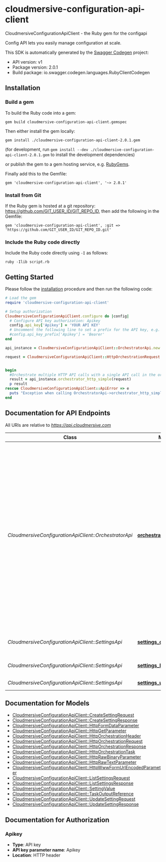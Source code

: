 # cloudmersive-configuration-api-client

CloudmersiveConfigurationApiClient - the Ruby gem for the configapi

Config API lets you easily manage configuration at scale.

This SDK is automatically generated by the [Swagger Codegen](https://github.com/swagger-api/swagger-codegen) project:

- API version: v1
- Package version: 2.0.1
- Build package: io.swagger.codegen.languages.RubyClientCodegen

## Installation

### Build a gem

To build the Ruby code into a gem:

```shell
gem build cloudmersive-configuration-api-client.gemspec
```

Then either install the gem locally:

```shell
gem install ./cloudmersive-configuration-api-client-2.0.1.gem
```
(for development, run `gem install --dev ./cloudmersive-configuration-api-client-2.0.1.gem` to install the development dependencies)

or publish the gem to a gem hosting service, e.g. [RubyGems](https://rubygems.org/).

Finally add this to the Gemfile:

    gem 'cloudmersive-configuration-api-client', '~> 2.0.1'

### Install from Git

If the Ruby gem is hosted at a git repository: https://github.com/GIT_USER_ID/GIT_REPO_ID, then add the following in the Gemfile:

    gem 'cloudmersive-configuration-api-client', :git => 'https://github.com/GIT_USER_ID/GIT_REPO_ID.git'

### Include the Ruby code directly

Include the Ruby code directly using `-I` as follows:

```shell
ruby -Ilib script.rb
```

## Getting Started

Please follow the [installation](#installation) procedure and then run the following code:
```ruby
# Load the gem
require 'cloudmersive-configuration-api-client'

# Setup authorization
CloudmersiveConfigurationApiClient.configure do |config|
  # Configure API key authorization: Apikey
  config.api_key['Apikey'] = 'YOUR API KEY'
  # Uncomment the following line to set a prefix for the API key, e.g. 'Bearer' (defaults to nil)
  #config.api_key_prefix['Apikey'] = 'Bearer'
end

api_instance = CloudmersiveConfigurationApiClient::OrchestratorApi.new

request = CloudmersiveConfigurationApiClient::HttpOrchestrationRequest.new # HttpOrchestrationRequest | 


begin
  #Orchestrate multiple HTTP API calls with a single API call in the order specified.  Call other Cloudmersive APIs or third party APIs.  For Cloudmersive APIs, the API Key will automatically propogate to the child calls without needing to be set explicitly.  Name each task and reference the output of a previous task in the inputs to a given task.
  result = api_instance.orchestrator_http_simple(request)
  p result
rescue CloudmersiveConfigurationApiClient::ApiError => e
  puts "Exception when calling OrchestratorApi->orchestrator_http_simple: #{e}"
end

```

## Documentation for API Endpoints

All URIs are relative to *https://api.cloudmersive.com*

Class | Method | HTTP request | Description
------------ | ------------- | ------------- | -------------
*CloudmersiveConfigurationApiClient::OrchestratorApi* | [**orchestrator_http_simple**](docs/OrchestratorApi.md#orchestrator_http_simple) | **POST** /config/orchestrator/http/simple | Orchestrate multiple HTTP API calls with a single API call in the order specified.  Call other Cloudmersive APIs or third party APIs.  For Cloudmersive APIs, the API Key will automatically propogate to the child calls without needing to be set explicitly.  Name each task and reference the output of a previous task in the inputs to a given task.
*CloudmersiveConfigurationApiClient::SettingsApi* | [**settings_create_setting**](docs/SettingsApi.md#settings_create_setting) | **POST** /config/settings/create | Create a setting in the specified bucket
*CloudmersiveConfigurationApiClient::SettingsApi* | [**settings_list_settings**](docs/SettingsApi.md#settings_list_settings) | **POST** /config/settings/list | Enumerate the settings in a bucket
*CloudmersiveConfigurationApiClient::SettingsApi* | [**settings_update_setting**](docs/SettingsApi.md#settings_update_setting) | **POST** /config/settings/update | Update a setting


## Documentation for Models

 - [CloudmersiveConfigurationApiClient::CreateSettingRequest](docs/CreateSettingRequest.md)
 - [CloudmersiveConfigurationApiClient::CreateSettingResponse](docs/CreateSettingResponse.md)
 - [CloudmersiveConfigurationApiClient::HttpFormDataParameter](docs/HttpFormDataParameter.md)
 - [CloudmersiveConfigurationApiClient::HttpGetParameter](docs/HttpGetParameter.md)
 - [CloudmersiveConfigurationApiClient::HttpOrchestrationHeader](docs/HttpOrchestrationHeader.md)
 - [CloudmersiveConfigurationApiClient::HttpOrchestrationRequest](docs/HttpOrchestrationRequest.md)
 - [CloudmersiveConfigurationApiClient::HttpOrchestrationResponse](docs/HttpOrchestrationResponse.md)
 - [CloudmersiveConfigurationApiClient::HttpOrchestrationTask](docs/HttpOrchestrationTask.md)
 - [CloudmersiveConfigurationApiClient::HttpRawBinaryParameter](docs/HttpRawBinaryParameter.md)
 - [CloudmersiveConfigurationApiClient::HttpRawTextParameter](docs/HttpRawTextParameter.md)
 - [CloudmersiveConfigurationApiClient::HttpWwwFormUrlEncodedParameter](docs/HttpWwwFormUrlEncodedParameter.md)
 - [CloudmersiveConfigurationApiClient::ListSettingsRequest](docs/ListSettingsRequest.md)
 - [CloudmersiveConfigurationApiClient::ListSettingsResponse](docs/ListSettingsResponse.md)
 - [CloudmersiveConfigurationApiClient::SettingValue](docs/SettingValue.md)
 - [CloudmersiveConfigurationApiClient::TaskOutputReference](docs/TaskOutputReference.md)
 - [CloudmersiveConfigurationApiClient::UpdateSettingRequest](docs/UpdateSettingRequest.md)
 - [CloudmersiveConfigurationApiClient::UpdateSettingResponse](docs/UpdateSettingResponse.md)


## Documentation for Authorization


### Apikey

- **Type**: API key
- **API key parameter name**: Apikey
- **Location**: HTTP header

